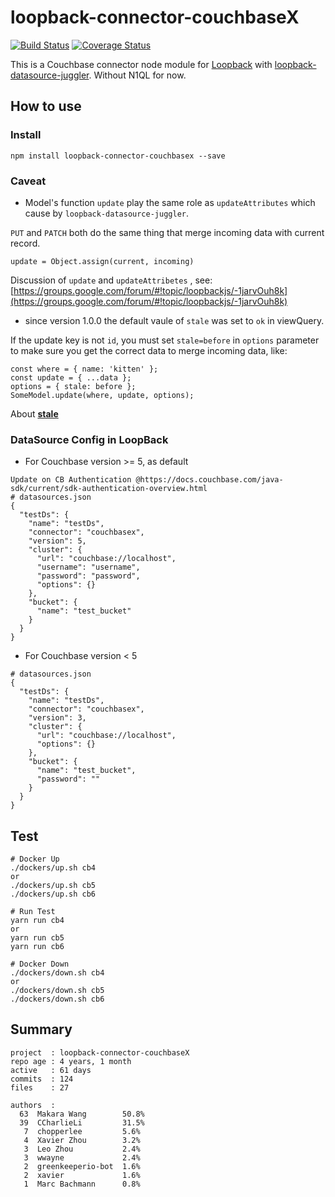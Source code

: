 # loopback-connector-couchbaseX

[![Build Status](https://travis-ci.org/Wiredcraft/loopback-connector-couchbaseX.svg?branch=master)](https://travis-ci.org/Wiredcraft/loopback-connector-couchbaseX)
[![Coverage Status](https://coveralls.io/repos/github/Wiredcraft/loopback-connector-couchbaseX/badge.svg?branch=master)](https://coveralls.io/github/Wiredcraft/loopback-connector-couchbaseX?branch=master)

This is a Couchbase connector node module for [Loopback](http://loopback.io/) with [loopback-datasource-juggler](https://github.com/strongloop/loopback-datasource-juggler). Without N1QL for now.

## How to use


### Install

```
npm install loopback-connector-couchbasex --save
```

### Caveat

- Model's function `update` play the same role as `updateAttributes` which cause by `loopback-datasource-juggler`.

`PUT` and `PATCH` both do the same thing that merge incoming data with current record.

 ```
 update = Object.assign(current, incoming)
 ```

Discussion of `update` and `updateAttribetes` , see: [https://groups.google.com/forum/#!topic/loopbackjs/-1jarvOuh8k](https://groups.google.com/forum/#!topic/loopbackjs/-1jarvOuh8k)

- since version 1.0.0 the default vaule of  `stale` was set to `ok` in viewQuery.

If the update key is not `id`, you must set `stale=before` in `options` parameter to make sure you get the correct data to merge incoming data, like:

```
const where = { name: 'kitten' };
const update = { ...data };
options = { stale: before };
SomeModel.update(where, update, options);
```

About **[stale](https://docs.couchbase.com/server/6.5/learn/views/views-operation.html#index-stale)**


### DataSource Config in LoopBack

- For Couchbase version >= 5, as default
```
Update on CB Authentication @https://docs.couchbase.com/java-sdk/current/sdk-authentication-overview.html
# datasources.json
{
  "testDs": {
    "name": "testDs",
    "connector": "couchbasex",
    "version": 5,
    "cluster": {
      "url": "couchbase://localhost",
      "username": "username",
      "password": "password",
      "options": {}
    },
    "bucket": {
      "name": "test_bucket"
    }
  }
}
```

- For Couchbase version < 5
```
# datasources.json
{
  "testDs": {
    "name": "testDs",
    "connector": "couchbasex",
    "version": 3,
    "cluster": {
      "url": "couchbase://localhost",
      "options": {}
    },
    "bucket": {
      "name": "test_bucket",
      "password": ""
    }
  }
}
```

## Test

```
# Docker Up
./dockers/up.sh cb4
or
./dockers/up.sh cb5
./dockers/up.sh cb6

# Run Test
yarn run cb4
or
yarn run cb5
yarn run cb6

# Docker Down
./dockers/down.sh cb4
or
./dockers/down.sh cb5
./dockers/down.sh cb6
```




## Summary
```
project  : loopback-connector-couchbaseX
repo age : 4 years, 1 month
active   : 61 days
commits  : 124
files    : 27

authors  :
  63  Makara Wang        50.8%
  39  CCharlieLi         31.5%
   7  chopperlee         5.6%
   4  Xavier Zhou        3.2%
   3  Leo Zhou           2.4%
   3  wwayne             2.4%
   2  greenkeeperio-bot  1.6%
   2  xavier             1.6%
   1  Marc Bachmann      0.8%
```
